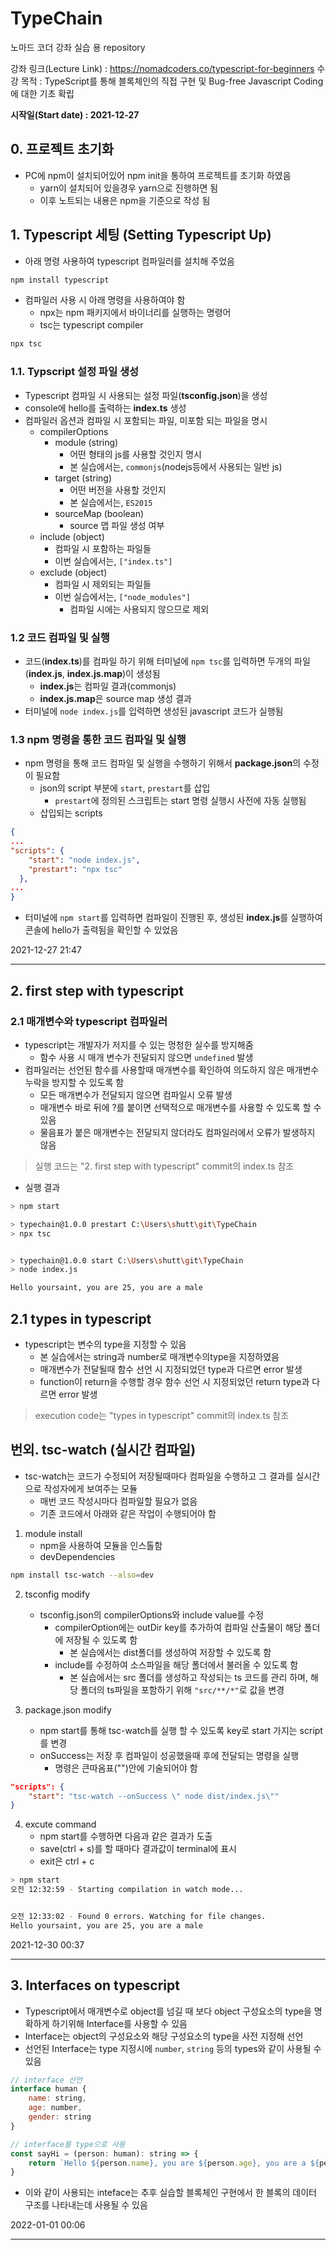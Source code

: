 # TypeChain
노마드 코더 강좌 실습 용 repository

강좌 링크(Lecture Link) : https://nomadcoders.co/typescript-for-beginners
수강 목적 : TypeScript를 통해  블록체인의 직접 구현 및 Bug-free Javascript Coding에 대한 기초 확립

**시작일(Start date) : 2021-12-27**

## 0. 프로젝트 초기화
- PC에 npm이 설치되어있어 npm init을 통하여 프로젝트를 초기화 하였음
    - yarn이 설치되어 있을경우 yarn으로 진행하면 됨
    - 이후 노트되는 내용은 npm을 기준으로 작성 됨

## 1. Typescript 세팅 (Setting Typescript Up)
- 아래 명령 사용하여 typescript 컴파일러를 설치해 주었음
```bash
npm install typescript
```
- 컴파일러 사용 시 아래 명령을 사용하여야 함
    - npx는 npm 패키지에서 바이너리를 실행하는 명령어
    - tsc는 typescript compiler
```bash
npx tsc
```
### 1.1. Typscript 설정 파일 생성
- Typescript 컴파일 시 사용되는 설정 파일(**tsconfig.json**)을 생성
- console에 hello를 출력하는 **index.ts** 생성
- 컴파일러 옵션과 컴파일 시 포함되는 파일, 미포함 되는 파일을 명시
    - compilerOptions
        - module (string)
            - 어떤 형태의 js를 사용할 것인지 명시
            - 본 실습에서는, `commonjs`(nodejs등에서 사용되는 일반 js)
        - target (string)
            - 어떤 버전을 사용할 것인지 
            - 본 실습에서는, `ES2015`
        - sourceMap (boolean)
            - source 맵 파일 생성 여부
    - include (object)
        - 컴파일 시 포함하는 파일들
        - 이번 실습에서는, `["index.ts"]`
    - exclude (object)
        - 컴파일 시 제외되는 파일들
        - 이번 실습에서는, `["node_modules"]` 
            - 컴파일 시에는 사용되지 않으므로 제외
### 1.2 코드 컴파일 및 실행
- 코드(**index.ts**)를 컴파일 하기 위해 터미널에 `npm tsc`를 입력하면 두개의 파일(**index.js**, **index.js.map**)이 생성됨
    - **index.js**는 컴파일 결과(commonjs)
    - **index.js.map**은 source map 생성 결과
- 터미널에 `node index.js`를 입력하면 생성된 javascript 코드가 실행됨
### 1.3 npm 명령을 통한 코드 컴파일 및 실행
- npm 명령을 통해 코드 컴파일 및 실행을 수행하기 위해서 **package.json**의 수정이 필요함
    - json의 script 부분에 `start`, `prestart`를 삽입
        - `prestart`에 정의된 스크립트는 start 명령 실행시 사전에 자동 실행됨
    - 삽입되는 scripts
``` json
{
...
"scripts": {
    "start": "node index.js",
    "prestart": "npx tsc"
  },
...
}
```
- 터미널에 `npm start`를 입력하면 컴파일이 진행된 후, 생성된 **index.js**를 실행하여 콘솔에 hello가 출력됨을 확인할 수 있었음   

2021-12-27 21:47   

---
## 2. first step with typescript
### 2.1 매개변수와 typescript 컴파일러 
- typescript는 개발자가 저지를 수 있는 멍청한 실수를 방지해줌
    - 함수 사용 시 매개 변수가 전달되지 않으면 `undefined` 발생
- 컴파일러는 선언된 함수를 사용할때 매개변수를 확인하여 의도하지 않은 매개변수 누락을 방지할 수 있도록 함
    - 모든 매개변수가 전달되지 않으면 컴파일시 오류 발생
    - 매개변수 바로 뒤에 ?를 붙이면 선택적으로 매개변수를 사용할 수 있도록 할 수 있음
    - 물음표가 붙은 매개변수는 전달되지 않더라도 컴파일러에서 오류가 발생하지 않음

> 실행 코드는 "2. first step with typescript" commit의 index.ts 참조

- 실행 결과
```bash
> npm start

> typechain@1.0.0 prestart C:\Users\shutt\git\TypeChain
> npx tsc


> typechain@1.0.0 start C:\Users\shutt\git\TypeChain
> node index.js

Hello yoursaint, you are 25, you are a male
```
## 2.1 types in typescript
- typescript는 변수의 type을 지정할 수 있음
    - 본 실습에서는 string과 number로 매개변수의type을 지정하였음
    - 매개변수가 전달될때 함수 선언 시 지정되었던 type과 다르면 error 발생
    - function이 return을 수행할 경우 함수 선언 시 지정되었던 return type과 다르면 error 발생

> execution code는 "types in typescript" commit의 index.ts 참조
## 번외. tsc-watch (실시간 컴파일)
- tsc-watch는 코드가 수정되어 저장될때마다 컴파일을 수행하고 그 결과를 실시간으로 작성자에게 보여주는 모듈
    - 매번 코드 작성시마다 컴파일할 필요가 없음
    - 기존 코드에서 아래와 같은 작업이 수행되어야 함

1. module install
    - npm을 사용하여 모듈을 인스톨함
    - devDependencies
```bash
npm install tsc-watch --also=dev
```
2. tsconfig modify
    - tsconfig.json의 compilerOptions와 include value를 수정
        - compilerOption에는 outDir key를 추가하여 컴파일 산출물이 해당 폴더에 저장될 수 있도록 함
            - 본 실습에서는 dist폴더를 생성하여 저장할 수 있도록 함
        - include를 수정하여 소스파일을 해당 폴더에서 불러올 수 있도록 함
            - 본 실습에서는 src 폴더를 생성하고 작성되는 ts 코드를 관리 하며, 해당 폴더의 ts파일을 포함하기 위해 `"src/**/*"`로 값을 변경

3. package.json modify
    - npm start를 통해 tsc-watch를 실행 할 수 있도록 key로 start 가지는 script를 변경
    - onSuccess는 저장 후 컴파일이 성공했을때 후에 전달되는 명령을 실행
        - 명령은 큰따옴표("")안에 기술되어야 함

```json
"scripts": {
    "start": "tsc-watch --onSuccess \" node dist/index.js\""
}
```       

4. excute command
    - npm start를 수행하면 다음과 같은 결과가 도출
    - save(ctrl + s)를 할 때마다 결과값이 terminal에 표시
    - exit은 ctrl + c
```bash
> npm start
오전 12:32:59 - Starting compilation in watch mode...


오전 12:33:02 - Found 0 errors. Watching for file changes.
Hello yoursaint, you are 25, you are a male
```
2021-12-30 00:37

---
## 3. Interfaces on typescript
- Typescript에서 매개변수로 object를 넘길 때 보다 object 구성요소의 type을 명확하게 하기위해 Interface를 사용할 수 있음
- Interface는 object의 구성요소와 해당 구성요소의 type을 사전 지정해 선언
- 선언된 Interface는 type 지정시에 `number`, `string` 등의 types와 같이 사용될 수 있음

```javascript
// interface 선언
interface human {
    name: string,
    age: number,
    gender: string
}

// interface를 type으로 사용
const sayHi = (person: human): string => {
    return `Hello ${person.name}, you are ${person.age}, you are a ${person.gender}`
}
```
- 이와 같이 사용되는 inteface는 추후 실습할 블록체인 구현에서 한 블록의 데이터 구조를 나타내는데 사용될 수 있음   

2022-01-01 00:06

---